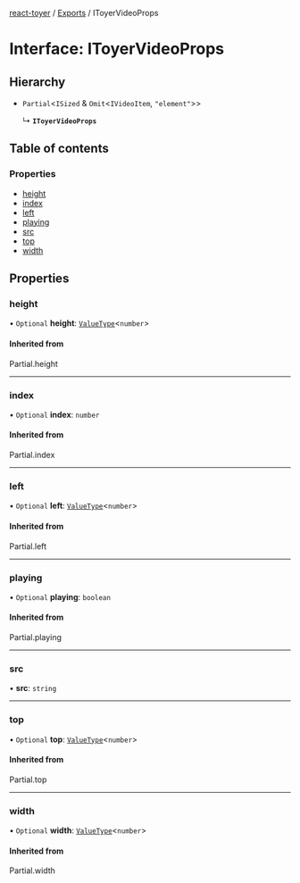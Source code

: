 [react-toyer](../README.md) / [Exports](../modules.md) / IToyerVideoProps

# Interface: IToyerVideoProps

## Hierarchy

- `Partial`<`ISized` & `Omit`<`IVideoItem`, ``"element"``\>\>

  ↳ **`IToyerVideoProps`**

## Table of contents

### Properties

- [height](IToyerVideoProps.md#height)
- [index](IToyerVideoProps.md#index)
- [left](IToyerVideoProps.md#left)
- [playing](IToyerVideoProps.md#playing)
- [src](IToyerVideoProps.md#src)
- [top](IToyerVideoProps.md#top)
- [width](IToyerVideoProps.md#width)

## Properties

### height

• `Optional` **height**: [`ValueType`](../modules.md#valuetype)<`number`\>

#### Inherited from

Partial.height

___

### index

• `Optional` **index**: `number`

#### Inherited from

Partial.index

___

### left

• `Optional` **left**: [`ValueType`](../modules.md#valuetype)<`number`\>

#### Inherited from

Partial.left

___

### playing

• `Optional` **playing**: `boolean`

#### Inherited from

Partial.playing

___

### src

• **src**: `string`

___

### top

• `Optional` **top**: [`ValueType`](../modules.md#valuetype)<`number`\>

#### Inherited from

Partial.top

___

### width

• `Optional` **width**: [`ValueType`](../modules.md#valuetype)<`number`\>

#### Inherited from

Partial.width
